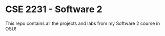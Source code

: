 # CSE 2231 - Software 2

This repo contains all the projects and labs from my Software 2 course in OSU!
